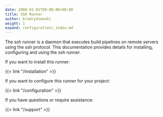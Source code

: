 ```yaml
---
date: 2000-01-01T00:00:00+00:00
title: SSH Runner
author: bradrydzewski
weight: 1
expand: configuration/_index.md
---
```


The ssh runner is a daemon that executes build pipelines on remote servers using the ssh protocol. This documentation provides details for installing, configuring and using the ssh runner.

If you want to install this runner:

{{< link "/installation" >}}

If you want to configure this runner for your project:

{{< link "/configuration" >}}

If you have questions or require assistance:

{{< link "/support" >}}